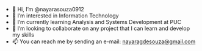 - 👋 Hi, I’m @nayarasouza0912
- 👀 I’m interested in Information Technology
- 🌱 I’m currently learning Analysis and Systems Development at PUC
- 💞️ I’m looking to collaborate on any project that I can learn and develop my skills
- 📫 You can reach me by sending an e-mail: nayaragdesouza@gmail.com

<!---
nayarasouza0912/nayarasouza0912 is a ✨ special ✨ repository because its `README.md` (this file) appears on your GitHub profile.
You can click the Preview link to take a look at your changes.
--->
